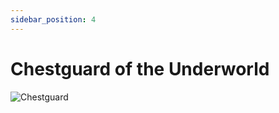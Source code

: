 ```yaml
---
sidebar_position: 4
---
```


# Chestguard of the Underworld

![Chestguard](https://vwiki.valorserver.com/api/item/picture/chestguard%20of%20the%20underworld)
